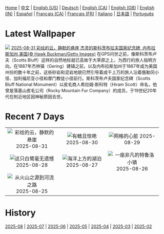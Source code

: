 [Home](../README.md) | [中文](zh-CN.md) | [English (US)](en-US.md) | [Deutsch](de-DE.md) | [English (CA)](en-CA.md) | [English (GB)](en-GB.md) | [English (IN)](en-IN.md) | [Español](es-ES.md) | [Français (CA)](fr-CA.md) | [Français (FR)](fr-FR.md) | [Italiano](it-IT.md) | [日本語](ja-JP.md) | [Português](pt-BR.md)

# Latest Wallpaper
![](https://www.bing.com/th?id=OHR.ScottsBluff_ZH-CN0292735112_UHD.jpg)
[2025-08-31 彩绘的云，静默的悬崖 杰灵的斯科茨布拉夫国家纪念碑‌, 内布拉斯加州,美国(© Hawk Buckman/Getty Images)](https://www.bing.com/th?id=OHR.ScottsBluff_ZH-CN0292735112_UHD.jpg)
在GPS问世之前，像斯科茨布卢夫（Scotts Bluff）这样的自然地标就已高耸于大草原之上，为西行的旅人指明方向。在1887年杰林镇（Gering）建镇之前，以及内布拉斯加州于1867年成为美国州份的数十年之前，这些砂岩和泥岩地貌已然引导着成千上万的旅人沿着俄勒冈小径、加利福尼亚小径和摩门教徒小径前行。斯科茨布卢夫国家纪念碑（Scotts Bluff National Monument）以皮毛商人希拉姆·斯科特（Hiram Scott）命名，他曾是落基山皮毛公司（Rocky Mountain Fur Company）的成员，于19世纪20年代在附近地区因神秘原因去世。

# Recent 7 Days
|  |  |  |
|:---:|:---:|:---:|
| ![](https://www.bing.com/th?id=OHR.ScottsBluff_ZH-CN0292735112_400x240.jpg "彩绘的云，静默的悬崖") 2025-08-31 | ![](https://www.bing.com/th?id=OHR.MaldivesWhaleShark_ZH-CN9975504316_400x240.jpg "有鳍且惊艳") 2025-08-30 | ![](https://www.bing.com/th?id=OHR.PlazaMayor_ZH-CN4576498488_400x240.jpg "网格的心脏") 2025-08-29 |
| ![](https://www.bing.com/th?id=OHR.WhiteEgret_ZH-CN4425921150_400x240.jpg "这只白鹭毫无遗憾") 2025-08-28 | ![](https://www.bing.com/th?id=OHR.FaroeLake_ZH-CN3977660997_400x240.jpg "海洋上方的湖泊") 2025-08-27 | ![](https://www.bing.com/th?id=OHR.TrulliHouses_ZH-CN3856452406_400x240.jpg "一座非凡的特鲁洛小镇") 2025-08-26 |
| ![](https://www.bing.com/th?id=OHR.YellowstoneRiver_ZH-CN3716808579_400x240.jpg "从火山之源到河流之路") 2025-08-25 |  |  |

# History
[2025-08](../archives/wallpaper/zh-CN/w_2025_08.md) | [2025-07](../archives/wallpaper/zh-CN/w_2025_07.md) | [2025-06](../archives/wallpaper/zh-CN/w_2025_06.md) | [2025-05](../archives/wallpaper/zh-CN/w_2025_05.md) | [2025-04](../archives/wallpaper/zh-CN/w_2025_04.md) | [2025-03](../archives/wallpaper/zh-CN/w_2025_03.md) | [2025-02](../archives/wallpaper/zh-CN/w_2025_02.md)
